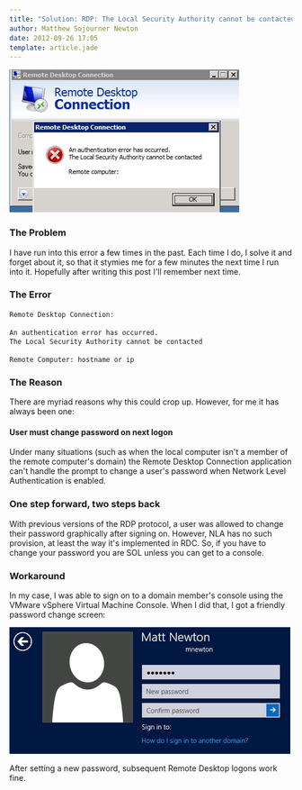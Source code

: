 ```yaml
---
title: "Solution: RDP: The Local Security Authority cannot be contacted"
author: Matthew Sojourner Newton
date: 2012-09-26 17:05
template: article.jade
---
```


![](screen1.png)
### The Problem

I have run into this error a few times in the past. Each time I do, I solve it and forget about it, so that it stymies me for a few minutes the next time I run into it. Hopefully after writing this post I'll remember next time.

### The Error

    Remote Desktop Connection:
    
    An authentication error has occurred.
    The Local Security Authority cannot be contacted
    
    Remote Computer: hostname or ip

### The Reason

There are myriad reasons why this could crop up. However, for me it has always been one:
#### User must change password on next logon

Under many situations (such as when the local computer isn't a member of the remote computer's domain) the Remote Desktop Connection application can't handle the prompt to change a user's password when Network Level Authentication is enabled. 

### One step forward, two steps back

With previous versions of the RDP protocol, a user was allowed to change their password graphically after signing on. However, NLA has no such provision, at least the way it's implemented in RDC. So, if you have to change your password you are SOL unless you can get to a console.

### Workaround

In my case, I was able to sign on to a domain member's console using the VMware vSphere Virtual Machine Console. When I did that, I got a friendly password change screen:

![](screen2.png)

After setting a new password, subsequent Remote Desktop logons work fine.
